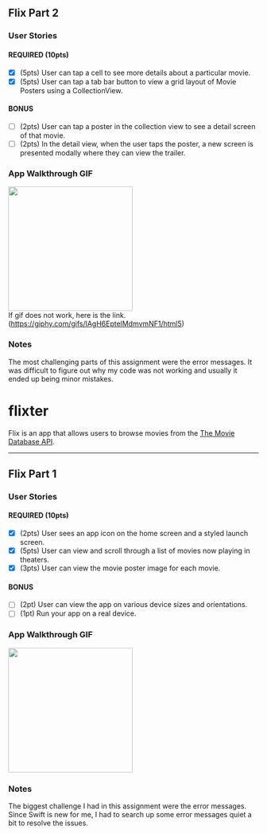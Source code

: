 ## Flix Part 2

### User Stories

#### REQUIRED (10pts)
- [x] (5pts) User can tap a cell to see more details about a particular movie.
- [x] (5pts) User can tap a tab bar button to view a grid layout of Movie Posters using a CollectionView.

#### BONUS
- [ ] (2pts) User can tap a poster in the collection view to see a detail screen of that movie.
- [ ] (2pts) In the detail view, when the user taps the poster, a new screen is presented modally where they can view the trailer.

### App Walkthrough GIF
<img src="https://giphy.com/gifs/lAgH6EptelMdmvmNF1/html5" width=250><br>
If gif does not work, here is the link. (https://giphy.com/gifs/lAgH6EptelMdmvmNF1/html5)

### Notes
The most challenging parts of this assignment were the error messages. It was difficult to figure out why my code was not working and usually it ended up being minor mistakes. 

# flixter

Flix is an app that allows users to browse movies from the [The Movie Database API](http://docs.themoviedb.apiary.io/#).



---



## Flix Part 1

### User Stories

#### REQUIRED (10pts)
- [x] (2pts) User sees an app icon on the home screen and a styled launch screen.
- [x] (5pts) User can view and scroll through a list of movies now playing in theaters.
- [x] (3pts) User can view the movie poster image for each movie.

#### BONUS
- [ ] (2pt) User can view the app on various device sizes and orientations.
- [ ] (1pt) Run your app on a real device.

### App Walkthrough GIF
<img src="https://recordit.co/21BluaWpks" width=250><br>

### Notes
The biggest challenge I had in this assignment were the error messages. Since Swift is new for me, I had to search up some error messages quiet a bit to resolve the issues. 
